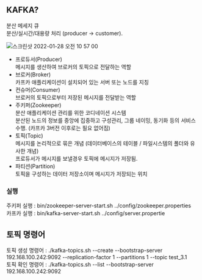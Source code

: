 ## KAFKA?
분산 메세지 큐   
분산/실시간/대용량 처리 (producer -> customer). 

![스크린샷 2022-01-28 오전 10 57 00](https://user-images.githubusercontent.com/72377237/151473756-16ab6c27-32d4-4c64-86af-71e01bbe018e.png)
- 프로듀서(Producer)   
메시지를 생산하여 브로커의 토픽으로 전달하는 역할
- 브로커(Broker)   
카프카 애플리케이션이 설치되어 있는 서버 또는 노드를 지칭
- 컨슈머(Consumer)     
브로커의 토픽으로부터 저장된 메시지를 전달받는 역할
- 주키퍼(Zookeeper)         
분산 애플리케이션 관리를 위한 코디네이션 시스템   
분산된 노드의 정보를 중앙에 집중하고 구성관리, 그룹 네이밍, 동기화 등의 서비스 수행. 
(카프카 3버전 이후로는 필요 없어짐)
- 토픽(Topic)    
메시지를 논리적으로 묶은 개념 (데이터베이스의 테이블 / 파일시스템의 폴더와 유사한 개념)  
프로듀서가 메시지를 보낼경우 토픽에 메시지가 저장됨.  
- 파티션(Partition)     
토픽을 구성하는 데이터 저장소이며 메시지가 저장되는 위치

### 실행
주키퍼 실행 : bin/zookeeper-server-start.sh ../config/zookeeper.properties   
카프카 실행 : bin/kafka-server-start.sh ../config/server.propertie  
## 토픽 명령어
토픽 생성 명령어 : ./kafka-topics.sh --create --bootstrap-server 192.168.100.242:9092 --replication-factor 1 --partitions 1 --topic test_3.1     
토픽 확인 명령어 : ./kafka-topics.sh --list --bootstrap-server 192.168.100.242:9092
